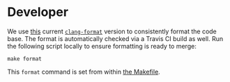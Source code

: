 # Developer

We use [this](https://github.com/mapbox/node-cpp-skel/blob/master/scripts/setup.sh#L7) current [`clang-format`](https://clang.llvm.org/docs/ClangFormat.html) version to consistently format the code base. The format is automatically checked via a Travis CI build as well. Run the following script locally to ensure formatting is ready to merge:
```
make format
```

This `format` command is set from within [the Makefile](./Makefile).